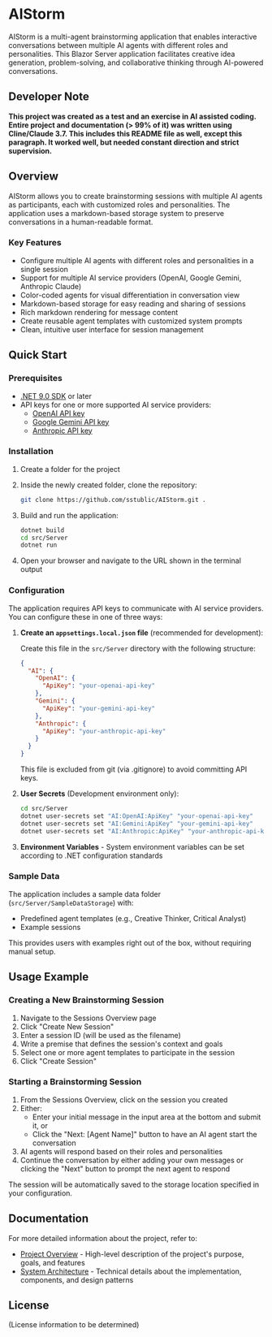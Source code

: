 # AIStorm

AIStorm is a multi-agent brainstorming application that enables interactive conversations between multiple AI agents with different roles and personalities. This Blazor Server application facilitates creative idea generation, problem-solving, and collaborative thinking through AI-powered conversations.

## Developer Note

**This project was created as a test and an exercise in AI assisted coding. Entire project and documentation (> 99% of it) was written using Cline/Claude 3.7. This includes this README file as well, except this paragraph. It worked well, but needed constant direction and strict supervision.**

## Overview

AIStorm allows you to create brainstorming sessions with multiple AI agents as participants, each with customized roles and personalities. The application uses a markdown-based storage system to preserve conversations in a human-readable format.

### Key Features

- Configure multiple AI agents with different roles and personalities in a single session
- Support for multiple AI service providers (OpenAI, Google Gemini, Anthropic Claude)
- Color-coded agents for visual differentiation in conversation view
- Markdown-based storage for easy reading and sharing of sessions
- Rich markdown rendering for message content
- Create reusable agent templates with customized system prompts
- Clean, intuitive user interface for session management

## Quick Start

### Prerequisites

- [.NET 9.0 SDK](https://dotnet.microsoft.com/download/dotnet) or later
- API keys for one or more supported AI service providers:
  - [OpenAI API key](https://platform.openai.com/api-keys)
  - [Google Gemini API key](https://ai.google.dev/tutorials/setup)
  - [Anthropic API key](https://console.anthropic.com/settings/keys)

### Installation

1. Create a folder for the project
2. Inside the newly created folder, clone the repository:
   ```bash
   git clone https://github.com/sstublic/AIStorm.git .
   ```

3. Build and run the application:
   ```bash
   dotnet build
   cd src/Server
   dotnet run
   ```

4. Open your browser and navigate to the URL shown in the terminal output

### Configuration

The application requires API keys to communicate with AI service providers. You can configure these in one of three ways:

1. **Create an `appsettings.local.json` file** (recommended for development):
   
   Create this file in the `src/Server` directory with the following structure:
   ```json
   {
     "AI": {
       "OpenAI": {
         "ApiKey": "your-openai-api-key"
       },
       "Gemini": {
         "ApiKey": "your-gemini-api-key"
       },
       "Anthropic": {
         "ApiKey": "your-anthropic-api-key"
       }
     }
   }
   ```
   This file is excluded from git (via .gitignore) to avoid committing API keys.

2. **User Secrets** (Development environment only):
   ```bash
   cd src/Server
   dotnet user-secrets set "AI:OpenAI:ApiKey" "your-openai-api-key"
   dotnet user-secrets set "AI:Gemini:ApiKey" "your-gemini-api-key"
   dotnet user-secrets set "AI:Anthropic:ApiKey" "your-anthropic-api-key"
   ```

3. **Environment Variables** - System environment variables can be set according to .NET configuration standards

### Sample Data

The application includes a sample data folder (`src/Server/SampleDataStorage`) with:
- Predefined agent templates (e.g., Creative Thinker, Critical Analyst)
- Example sessions

This provides users with examples right out of the box, without requiring manual setup.

## Usage Example

### Creating a New Brainstorming Session

1. Navigate to the Sessions Overview page
2. Click "Create New Session"
3. Enter a session ID (will be used as the filename)
4. Write a premise that defines the session's context and goals
5. Select one or more agent templates to participate in the session
6. Click "Create Session"

### Starting a Brainstorming Session

1. From the Sessions Overview, click on the session you created
2. Either:
   - Enter your initial message in the input area at the bottom and submit it, or
   - Click the "Next: [Agent Name]" button to have an AI agent start the conversation
3. AI agents will respond based on their roles and personalities
4. Continue the conversation by either adding your own messages or clicking the "Next" button to prompt the next agent to respond

The session will be automatically saved to the storage location specified in your configuration.

## Documentation

For more detailed information about the project, refer to:

- [Project Overview](docs/project-overview.md) - High-level description of the project's purpose, goals, and features
- [System Architecture](docs/system-architecture.md) - Technical details about the implementation, components, and design patterns

## License

(License information to be determined)
